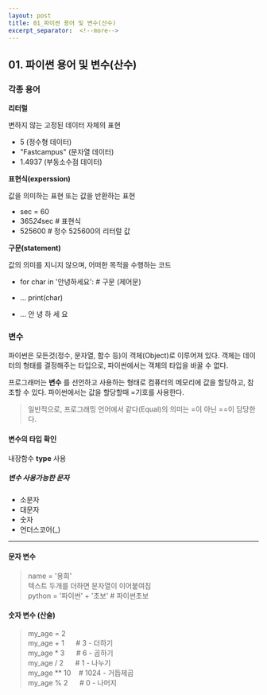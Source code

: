 ```yaml
---
layout: post
title: 01_파이썬 용어 및 변수(산수)
excerpt_separator:  <!--more-->
---
```


## 01. 파이썬 용어 및 변수(산수)

### 각종 용어
**리터럴**

변하지 않는 고정된 데이터 자체의 표현

- 5 (정수형 데이터)
- "Fastcampus" (문자열 데이터)
- 1.4937 (부동소수점 데이터)

**표현식(experssion)**

값을 의미하는 표현 또는 값을 반환하는 표현

- sec = 60
- 365*24*sec	# 표현식
- 525600				# 정수 525600의 리터럴 값

**구문(statement)**

값의 의미를 지니지 않으며, 어떠한 목적을 수행하는 코드

-  for char in '안녕하세요':		# 구문 (제어문)

- ...   print(char)

- ...
안
녕
하
세
요

### 변수

파이썬은 모든것(정수, 문자열, 함수 등)이 객체(Object)로 이루어져 있다.
객체는 데이터의 형태를 결정해주는 타입으로, 파이썬에서는 객체의 타입을 바꿀 수 없다.

프로그래머는 **변수** 를 선언하고 사용하는 형태로 컴퓨터의 메모리에 값을 할당하고, 참조할 수 있다. 파이썬에서는 값을 할당할때 =기호를 사용한다.

> 일반적으로, 프로그래밍 언어에서 같다(Equal)의 의미는 =이 아닌 ==이 담당한다.

#### 변수의 타입 확인

내장함수 **type** 사용

##### 변수 사용가능한 문자
- 소문자
- 대문자
- 숫자
- 언더스코어(_)

----------------------------

#### 문자 변수

> name = '용희' <br>
텍스트 두개를 더하면 문자열이 이어붙여짐<br>
python = '파이썬' + '초보' # 파이썬초보

#### 숫자 변수 (산술)

> my_age = 2 <br>
my_age + 1 &nbsp;&nbsp;&nbsp;&nbsp;&nbsp;# 3 - 더하기 <br>
my_age * 3 &nbsp;&nbsp;&nbsp;&nbsp;&nbsp;# 6 - 곱하기 <br>
my_age / 2 &nbsp;&nbsp;&nbsp;&nbsp;&nbsp;# 1 - 나누기 <br>
my_age ** 10 &nbsp;&nbsp;&nbsp;# 1024 - 거듭제곱 <br>
my_age % 2 &nbsp;&nbsp;&nbsp;&nbsp;&nbsp;# 0 - 나머지
